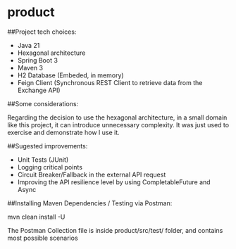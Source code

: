 # product

##Project tech choices:

- Java 21
- Hexagonal architecture
- Spring Boot 3
- Maven 3
- H2 Database (Embeded, in memory)
- Feign Client (Synchronous REST Client to retrieve data from the Exchange API)


##Some considerations:

Regarding the decision to use the hexagonal architecture, in a small domain like this project, 
it can introduce unnecessary complexity. It was just used to exercise and demonstrate how I use it.
 
 
##Sugested improvements:

- Unit Tests (JUnit)
- Logging critical points
- Circuit Breaker/Fallback in the external API request
- Improving the API resilience level by using CompletableFuture and Async

##Installing Maven Dependencies / Testing via Postman:

 mvn clean install -U
 
 The Postman Collection file is inside product/src/test/ folder, and contains most possible scenarios
 
